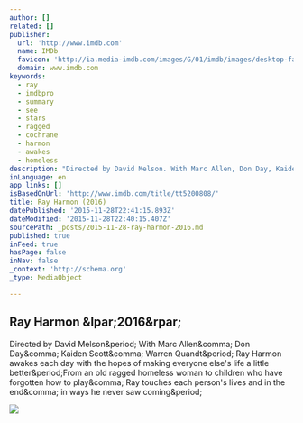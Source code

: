 ```yaml
---
author: []
related: []
publisher:
  url: 'http://www.imdb.com'
  name: IMDb
  favicon: 'http://ia.media-imdb.com/images/G/01/imdb/images/desktop-favicon-2165806970._CB379390718_.ico'
  domain: www.imdb.com
keywords:
  - ray
  - imdbpro
  - summary
  - see
  - stars
  - ragged
  - cochrane
  - harmon
  - awakes
  - homeless
description: "Directed by David Melson. With Marc Allen, Don Day, Kaiden Scott, Warren Quandt. Ray Harmon awakes each day with the hopes of making everyone else's life a little better.From an old ragged homeless woman to children who have forgotten how to play, Ray touches each person's lives and in the end, in ways he never saw coming."
inLanguage: en
app_links: []
isBasedOnUrl: 'http://www.imdb.com/title/tt5200808/'
title: Ray Harmon (2016)
datePublished: '2015-11-28T22:41:15.893Z'
dateModified: '2015-11-28T22:40:15.407Z'
sourcePath: _posts/2015-11-28-ray-harmon-2016.md
published: true
inFeed: true
hasPage: false
inNav: false
_context: 'http://schema.org'
_type: MediaObject

---
```

<article style=""><h1>Ray Harmon &amp;lpar;2016&amp;rpar;</h1><p>Directed by David Melson&amp;period; With Marc Allen&amp;comma; Don Day&amp;comma; Kaiden Scott&amp;comma; Warren Quandt&amp;period; Ray Harmon awakes each day with the hopes of making everyone else's life a little better&amp;period;From an old ragged homeless woman to children who have forgotten how to play&amp;comma; Ray touches each person's lives and in the end&amp;comma; in ways he never saw coming&amp;period;</p><img src="http://ia.media-imdb.com/images/G/01/imdb/images/logos/imdb_fb_logo-1730868325._CB306318125_.png" /></article>